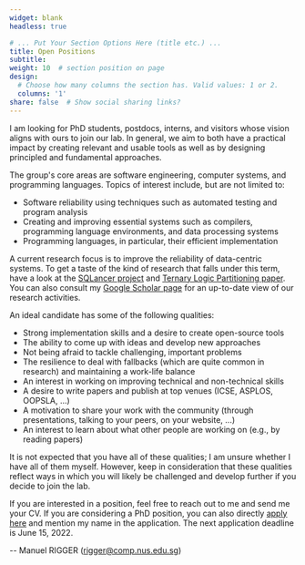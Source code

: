 ```yaml
---
widget: blank
headless: true

# ... Put Your Section Options Here (title etc.) ...
title: Open Positions
subtitle:
weight: 10  # section position on page
design:
  # Choose how many columns the section has. Valid values: 1 or 2.
  columns: '1'
share: false  # Show social sharing links?
---
```


I am looking for PhD students, postdocs, interns, and visitors whose vision aligns with ours to join our lab. In general, we aim to both have a practical impact by creating relevant and usable tools as well as by designing principled and fundamental approaches.

The group's core areas are software engineering, computer systems, and programming languages. Topics of interest include, but are not limited to:
* Software reliability using techniques such as automated testing and program analysis
* Creating and improving essential systems such as compilers, programming language environments, and data processing systems
* Programming languages, in particular, their efficient implementation

A current research focus is to improve the reliability of data-centric systems. To get a taste of the kind of research that falls under this term, have a look at the [SQLancer project](https://github.com/sqlancer/sqlancer) and [Ternary Logic Partitioning paper](https://dl.acm.org/doi/abs/10.1145/3428279). You can also consult my [Google Scholar page](https://scholar.google.com/citations?hl=de&user=yRsLClYAAAAJ&view_op=list_works&sortby=pubdate) for an up-to-date view of our research activities.

An ideal candidate has some of the following qualities:
* Strong implementation skills and a desire to create open-source tools
* The ability to come up with ideas and develop new approaches
* Not being afraid to tackle challenging, important problems
* The resilience to deal with fallbacks (which are quite common in research) and maintaining a work-life balance
* An interest in working on improving technical and non-technical skills
* A desire to write papers and publish at top venues (ICSE, ASPLOS, OOPSLA, ...)
* A motivation to share your work with the community (through presentations, talking to your peers, on your website, ...)
* An interest to learn about what other people are working on (e.g., by reading papers)

It is not expected that you have all of these qualities; I am unsure whether I have all of them myself. However, keep in consideration that these qualities reflect ways in which you will likely be challenged and develop further if you decide to join the lab.

If you are interested in a position, feel free to reach out to me and send me your CV. If you are considering a PhD position, you can also directly [apply here](https://www.comp.nus.edu.sg/programmes/pg/phdcs/application/) and mention my name in the application. The next application deadline is June 15, 2022.


-- Manuel RIGGER (rigger@comp.nus.edu.sg)

